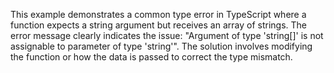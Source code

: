 This example demonstrates a common type error in TypeScript where a function expects a string argument but receives an array of strings. The error message clearly indicates the issue: "Argument of type 'string[]' is not assignable to parameter of type 'string'".  The solution involves modifying the function or how the data is passed to correct the type mismatch.